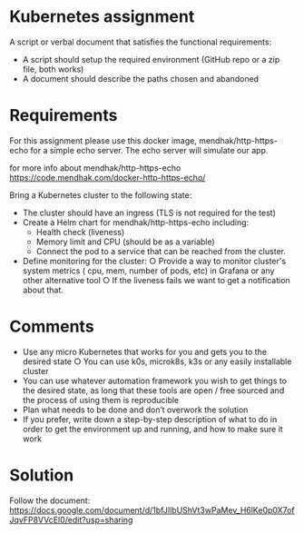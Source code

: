 # Kubernetes assignment

A script or verbal document that satisfies the functional requirements:
- A script should setup the required environment (GitHub repo or a zip file, both works)
- A document should describe the paths chosen and abandoned

# Requirements
For this assignment please use this docker image, mendhak/http-https-echo for a simple echo
server. The echo server will simulate our app.

for more info about mendhak/http-https-echo
https://code.mendhak.com/docker-http-https-echo/

Bring a Kubernetes cluster to the following state:
  - The cluster should have an ingress (TLS is not required for the test)
  - Create a Helm chart for mendhak/http-https-echo including:
    - Health check (liveness)
    - Memory limit and CPU (should be as a variable)
    - Connect the pod to a service that can be reached from the cluster.
  - Define monitoring for the cluster:
    ○ Provide a way to monitor cluster's system metrics ( cpu, mem, number of pods,
etc) in Grafana or any other alternative tool
    ○ If the liveness fails we want to get a notification about that.
    
# Comments
- Use any micro Kubernetes that works for you and gets you to the desired state ○ You can use
k0s, microk8s, k3s or any easily installable cluster
- You can use whatever automation framework you wish to get things to the desired state, as
long that these tools are open / free sourced and the process of using them is reproducible
- Plan what needs to be done and don’t overwork the solution
- If you prefer, write down a step-by-step description of what to do in order to get the
environment up and running, and how to make sure it work

# Solution
Follow the document: https://docs.google.com/document/d/1bfJIlbUShVt3wPaMev_H6lKe0p0X7ofJqvFP8VVcEl0/edit?usp=sharing
